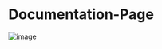 # Documentation-Page
![image](https://github.com/KingSD0/Documentation-Page/assets/93257057/a1d6865c-af42-4acb-9c81-6f961056f0b3)
